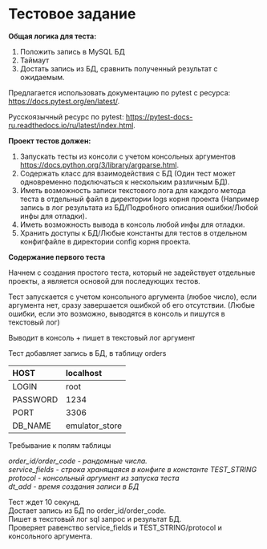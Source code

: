 # Тестовое задание
**Общая логика для теста:**
   1) Положить запись в MySQL БД
   2) Таймаут
   3) Достать запись из БД, сравнить полученный результат с ожидаемым.

Предлагается использовать документацию по pytest с ресурса: https://docs.pytest.org/en/latest/.

Русскоязычный ресурс по pytest: https://pytest-docs-ru.readthedocs.io/ru/latest/index.html.

**Проект тестов должен:**
   1) Запускать тесты из консоли с учетом консольных аргументов https://docs.python.org/3/library/argparse.html.
   2) Содержать класс для взаимодействия с БД (Один тест может одновременно подключаться к нескольким различным БД).
   3) Иметь возможность записи  текстового лога для каждого метода теста в отдельный файл в директории logs корня проекта (Например запись в лог результата из БД/Подробного описания ошибки/Любой инфы для отладки).
   4) Иметь возможность вывода в консоль любой инфы для отладки.
   5) Хранить доступы к БД/Любые константы для тестов в отдельном конфигфайле в директории config корня проекта.

**Содержание первого теста**

Начнем с создания простого теста, который не задействует отдельные проекты, а является основой для последующих тестов.

Тест запускается с учетом консольного аргумента (любое число), если аргумента нет, сразу завершается ошибкой об его отсутствии.
(Любые ошибки, если это возможно, выводятся в консоль и пишутся в текстовый лог)

Выводит в консоль + пишет в текстовый лог аргумент

Тест добавляет запись в БД, в таблицу orders

| HOST| localhost |
| :------------- |:------------------|
| LOGIN      | root |
| PASSWORD  | 1234  |
| PORT   | 3306         |
| DB_NAME   | emulator_store        |
  
  
Требывание к полям таблицы

*order_id/order_code  - рандомные числа.*  
*service_fields - строка хранящаяся в конфиге в константе TEST_STRING*  
*protocol - консольный аргумент из запуска теста*  
*dt_add - время создания записи в БД*  

Тест ждет 10 секунд.  
Достает запись из БД по order_id/order_code.  
Пишет в текстовый лог sql запрос и результат БД.  
Проверяет равенство service_fields и TEST_STRING/protocol и консольного аргумента.  

